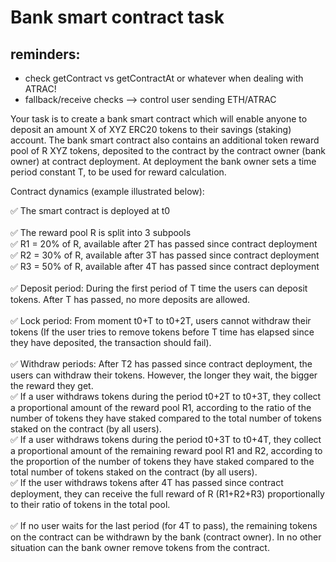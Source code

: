 # Bank smart contract task

## reminders:

- check getContract vs getContractAt or whatever when dealing with ATRAC!
- fallback/receive checks --> control user sending ETH/ATRAC

Your task is to create a bank smart contract which will enable anyone to deposit an amount X of XYZ
ERC20 tokens to their savings (staking) account. The bank smart contract also contains an additional
token reward pool of R XYZ tokens, deposited to the contract by the contract owner (bank owner) at
contract deployment. At deployment the bank owner sets a time period constant T, to be used for reward
calculation.

Contract dynamics (example illustrated below):

✅ The smart contract is deployed at t0 <br>
<br>
✅ The reward pool R is split into 3 subpools <br>
✅ R1 = 20% of R, available after 2T has passed since contract deployment <br>
✅ R2 = 30% of R, available after 3T has passed since contract deployment <br>
✅ R3 = 50% of R, available after 4T has passed since contract deployment <br>
<br>
✅ Deposit period: During the first period of T time the users can deposit tokens. After T has
passed, no more deposits are allowed. <br>
<br>
✅ Lock period: From moment t0+T to t0+2T, users cannot withdraw their tokens (If the user tries to
remove tokens before T time has elapsed since they have deposited, the transaction should
fail). <br>
<br>
✅ Withdraw periods: After T2 has passed since contract deployment, the users can withdraw their
tokens. However, the longer they wait, the bigger the reward they get. <br>
✅ If a user withdraws tokens during the period t0+2T to t0+3T, they collect a proportional
amount of the reward pool R1, according to the ratio of the number of tokens they have
staked compared to the total number of tokens staked on the contract (by all users). <br>
✅ If a user withdraws tokens during the period t0+3T to t0+4T, they collect a proportional
amount of the remaining reward pool R1 and R2, according to the proportion of the
number of tokens they have staked compared to the total number of tokens staked on
the contract (by all users). <br>
✅ If the user withdraws tokens after 4T has passed since contract deployment, they can
receive the full reward of R (R1+R2+R3) proportionally to their ratio of tokens in the
total pool. <br>
<br>
✅ If no user waits for the last period (for 4T to pass), the remaining tokens on the
contract can be withdrawn by the bank (contract owner). In no other situation can the
bank owner remove tokens from the contract.
